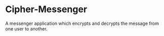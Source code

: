 # Cipher-Messenger
A messenger application which encrypts and decrypts the message from one user to another.
